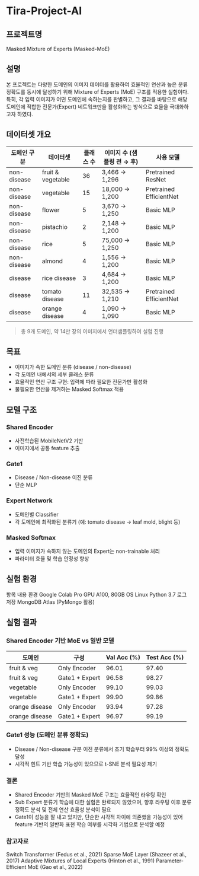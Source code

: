 # Tira-Project-AI

## 프로젝트명
Masked Mixture of Experts (Masked-MoE)

## 설명
본 프로젝트는 다양한 도메인의 이미지 데이터를 활용하여 효율적인 연산과 높은 분류 정확도를 동시에 달성하기 위해 Mixture of Experts (MoE) 구조를 적용한 실험이다.
특히, 각 입력 이미지가 어떤 도메인에 속하는지를 판별하고, 그 결과를 바탕으로 해당 도메인에 적합한 전문가(Expert) 네트워크만을 활성화하는 방식으로 효율을 극대화하고자 하였다.

## 데이터셋 개요
| 도메인 구분 | 데이터셋         | 클래스 수 | 이미지 수 (샘플링 전 → 후) | 사용 모델            |
|-------------|------------------|------------|-----------------------------|-----------------------|
| non-disease | fruit & vegetable | 36         | 3,466 → 1,296               | Pretrained ResNet     |
| non-disease | vegetable         | 15         | 18,000 → 1,200              | Pretrained EfficientNet |
| non-disease | flower            | 5          | 3,670 → 1,250               | Basic MLP             |
| non-disease | pistachio         | 2          | 2,148 → 1,200               | Basic MLP             |
| non-disease | rice              | 5          | 75,000 → 1,250              | Basic MLP             |
| non-disease | almond            | 4          | 1,556 → 1,200               | Basic MLP             |
| disease     | rice disease      | 3          | 4,684 → 1,200               | Basic MLP             |
| disease     | tomato disease    | 11         | 32,535 → 1,210              | Pretrained EfficientNet |
| disease     | orange disease    | 4          | 1,090 → 1,090               | Basic MLP             |

> 총 9개 도메인, 약 14만 장의 이미지에서 언더샘플링하여 실험 진행


## 목표
- 이미지가 속한 도메인 분류 (disease / non-disease)
- 각 도메인 내에서의 세부 클래스 분류
- 효율적인 연산 구조 구현: 입력에 따라 필요한 전문가만 활성화
- 불필요한 연산을 제거하는 Masked Softmax 적용

## 모델 구조
### Shared Encoder
- 사전학습된 MobileNetV2 기반
- 이미지에서 공통 feature 추출

### Gate1
- Disease / Non-disease 이진 분류
- 단순 MLP

### Expert Network
- 도메인별 Classifier
- 각 도메인에 최적화된 분류기 (예: tomato disease → leaf mold, blight 등)

### Masked Softmax
- 입력 이미지가 속하지 않는 도메인의 Expert는 non-trainable 처리
- 파라미터 효율 및 학습 안정성 향상

## 실험 환경
항목	내용
환경	Google Colab Pro
GPU	A100, 80GB
OS	Linux
Python	3.7
로그 저장	MongoDB Atlas (PyMongo 활용)

## 실험 결과
### Shared Encoder 기반 MoE vs 일반 모델
| 도메인         | 구성              | Val Acc (%) | Test Acc (%) |
|----------------|-------------------|--------------|---------------|
| fruit & veg    | Only Encoder      | 96.01        | 97.40         |
| fruit & veg    | Gate1 + Expert    | 96.58        | 98.27         |
| vegetable      | Only Encoder      | 99.10        | 99.03         |
| vegetable      | Gate1 + Expert    | 99.90        | 99.86         |
| orange disease | Only Encoder      | 93.94        | 97.28         |
| orange disease | Gate1 + Expert    | 96.97        | 99.19         |

### Gate1 성능 (도메인 분류 정확도)
- Disease / Non-disease 구분 이진 분류에서 초기 학습부터 99% 이상의 정확도 달성
- 시각적 힌트 기반 학습 가능성이 있으므로 t-SNE 분석 필요성 제기

### 결론
- Shared Encoder 기반의 Masked MoE 구조는 효율적인 라우팅 확인
- Sub Expert 분류기 학습에 대한 실험은 완료되지 않았으며, 향후 라우팅 이후 분류 정확도 분석 및 전체 연산 효율성 분석이 필요
- Gate1이 성능을 잘 내고 있지만, 단순한 시각적 차이에 의존했을 가능성이 있어 feature 기반의 일반화 표현 학습 여부를 시각화 기법으로 분석할 예정

### 참고자료
Switch Transformer (Fedus et al., 2021)
Sparse MoE Layer (Shazeer et al., 2017)
Adaptive Mixtures of Local Experts (Hinton et al., 1991)
Parameter-Efficient MoE (Gao et al., 2022)
